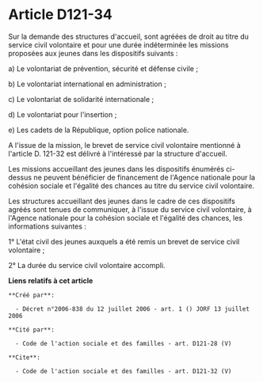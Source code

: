 # Article D121-34

Sur la demande des structures d'accueil, sont agréées de droit au titre du service civil volontaire et pour une durée
indéterminée les missions proposées aux jeunes dans les dispositifs suivants : 

a) Le volontariat de prévention, sécurité et défense civile ; 

b) Le volontariat international en administration ; 

c) Le volontariat de solidarité internationale ; 

d) Le volontariat pour l'insertion ; 

e) Les cadets de la République, option police nationale. 

A l'issue de la mission, le brevet de service civil volontaire mentionné à l'article D. 121-32 est délivré à l'intéressé par
la structure d'accueil. 

Les missions accueillant des jeunes dans les dispositifs énumérés ci-dessus ne peuvent bénéficier de financement de l'Agence
nationale pour la cohésion sociale et l'égalité des chances au titre du service civil volontaire. 

Les structures accueillant des jeunes dans le cadre de ces dispositifs agréés sont tenues de communiquer, à l'issue du
service civil volontaire, à l'Agence nationale pour la cohésion sociale et l'égalité des chances, les informations
suivantes : 

1° L'état civil des jeunes auxquels a été remis un brevet de service civil volontaire ; 

2° La durée du service civil volontaire accompli.

**Liens relatifs à cet article**

	**Créé par**:

	  - Décret n°2006-838 du 12 juillet 2006 - art. 1 () JORF 13 juillet 2006

	**Cité par**:

	  - Code de l'action sociale et des familles - art. D121-28 (V)

	**Cite**:

	  - Code de l'action sociale et des familles - art. D121-32 (V)
